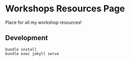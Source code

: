 # Workshops Resources Page

Place for all my workshop resources!

## Development

```
bundle install
bundle exec jekyll serve
```
